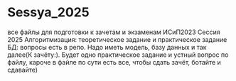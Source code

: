 # Sessya_2025
все файлы для подготовки к зачетам и экзаменам ИСиП2023 Сессия 2025
Алгоритмизация: теоретическое задание и практическое задание 
БД: вопросы есть в репо. Надо иметь модель, базу данных и так далее(К зачёту:). Будет одно практическое задание и устный вопрос по файлу, кароче в файле по сути есть все, чтобы сдать зачёт, ботайте и сдавайте)
